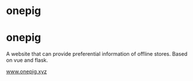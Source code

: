 # onepig
# onepig
A website that can provide preferential information of offline stores. 
Based on vue and flask.

www.onepig.xyz


